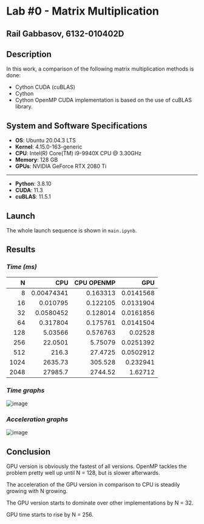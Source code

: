 # Lab #0 - Matrix Multiplication
## Rail Gabbasov, 6132-010402D

## Description
In this work, a comparison of the following matrix multiplication methods is done:
- Cython CUDA (cuBLAS)
- Cython
- Cython OpenMP
CUDA implementation is based on the use of cuBLAS library.

## System and Software Specifications 
* __OS__:  Ubuntu 20.04.3 LTS 
* __Kernel__:  4.15.0-163-generic 
* __CPU__: Intel(R) Core(TM) i9-9940X CPU @ 3.30GHz 
* __Memory__: 128 GB
* __GPUs__: NVIDIA GeForce RTX 2080 Ti

----

* __Python__: 3.8.10
* __CUDA__: 11.3
* __cuBLAS__: 11.5.1

## Launch
The whole launch sequence is shown in `main.ipynb`.

## Results

### *Time (ms)*
|    N |            CPU |   CPU OPENMP |       GPU |
|-----:|---------------:|-------------:|----------:|
|    8 |     0.00474341 |     0.163313 | 0.0141568 |
|   16 |     0.010795   |     0.122105 | 0.0131904 |
|   32 |     0.0580452  |     0.128014 | 0.0161856 |
|   64 |     0.317804   |     0.175761 | 0.0141504 |
|  128 |     5.03566    |     0.576763 | 0.02528   |
|  256 |    22.0501     |     5.75079  | 0.0251392 |
|  512 |   216.3        |    27.4725   | 0.0502912 |
| 1024 |  2635.73       |   305.528    | 0.232941  |
| 2048 | 27985.7        |  2744.52     | 1.62712   |

### *Time graphs*
![image](https://user-images.githubusercontent.com/43893150/148308482-9be7601c-ebe6-4ae2-820c-989b85454736.png)

### *Acceleration graphs*
![image](https://user-images.githubusercontent.com/43893150/148308528-9543269c-d795-4713-b2ef-5fd441cf8a86.png)

## Conclusion
GPU version is obviously the fastest of all versions. OpenMP tackles the problem pretty well up until N = 128, but is slower afterwards.

The acceleration of the GPU version in comparison to CPU is steadily growing with N growing.

The GPU version starts to dominate over other implementations by N = 32.

GPU time starts to rise by N = 256.
